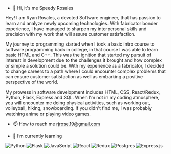 - 👋 Hi, it's me Speedy Rosales
  
Hey! I am Ryan Rosales, a devoted Software engineer, that has passion to learn and analyze newly upcoming technologies. With fabricator bonder experience, I have managed to sharpen my interpersonal skills and precision with my work that will assure customer satisfaction.

My journey to programming started when I took a basic intro course to software programming back in college, in that course I was able to learn basic HTML and C++. This was the ignition that started my pursuit of interest in development due to the challenges it brought and how complex or simple a solution could be. With my experience as a fabricator, I decided to change careers to a path where I could encounter complex problems that can ensure customer satisfaction as well as embarking a positive perspective of the world.

My prowess in software development includes HTML, CSS, React/Redux, Python, Flask, Express and SQL.
When I'm not in my coding atmosphere, you will encounter me doing physical activities, such as working out, volleyball, hiking, snowboarding. If you didn't find me, I was probably watching anime or playing video games.


- 📫 How to reach me rjrose.19@gmail.com

- 🌱 I’m currently learning
  
![Python](https://img.shields.io/badge/python-3670A0?style=for-the-badge&logo=python&logoColor=ffdd54)
![Flask](https://img.shields.io/badge/flask-%23000.svg?style=for-the-badge&logo=flask&logoColor=white)
![JavaScript](https://img.shields.io/badge/javascript-%23323330.svg?style=for-the-badge&logo=javascript&logoColor=%23F7DF1E)
![React](https://img.shields.io/badge/react-%2320232a.svg?style=for-the-badge&logo=react&logoColor=%2361DAFB)
![Redux](https://img.shields.io/badge/redux-%23593d88.svg?style=for-the-badge&logo=redux&logoColor=white)
![Postgres](https://img.shields.io/badge/postgres-%23316192.svg?style=for-the-badge&logo=postgresql&logoColor=white)
![Express.js](https://img.shields.io/badge/express.js-%23404d59.svg?style=for-the-badge&logo=express&logoColor=%2361DAFB)

<!---
RjRosales19/RjRosales19 is a ✨ special ✨ repository because its `README.md` (this file) appears on your GitHub profile.
You can click the Preview link to take a look at your changes.
--->

